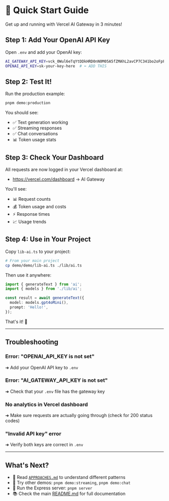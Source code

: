 # 🚀 Quick Start Guide

Get up and running with Vercel AI Gateway in 3 minutes!

## Step 1: Add Your OpenAI API Key

Open `.env` and add your OpenAI key:

```bash
AI_GATEWAY_API_KEY=vck_0Wul6eTqYtDDkHRD0nN0M05A5fZMAhL2avCP7C341bo2oFpFwX0MjiOi
OPENAI_API_KEY=sk-your-key-here  # ⬅️ ADD THIS
```

## Step 2: Test It!

Run the production example:

```bash
pnpm demo:production
```

You should see:
- ✅ Text generation working
- ✅ Streaming responses
- ✅ Chat conversations
- 📊 Token usage stats

## Step 3: Check Your Dashboard

All requests are now logged in your Vercel dashboard at:
- https://vercel.com/dashboard → AI Gateway

You'll see:
- 📊 Request counts
- 💰 Token usage and costs
- ⚡ Response times
- 📈 Usage trends

## Step 4: Use in Your Project

Copy `lib-ai.ts` to your project:

```bash
# From your main project
cp demo/demo/lib-ai.ts ./lib/ai.ts
```

Then use it anywhere:

```typescript
import { generateText } from 'ai';
import { models } from './lib/ai';

const result = await generateText({
  model: models.gpt4oMini(),
  prompt: 'Hello!',
});
```

That's it! 🎉

---

## Troubleshooting

### Error: "OPENAI_API_KEY is not set"
➜ Add your OpenAI API key to `.env`

### Error: "AI_GATEWAY_API_KEY is not set"
➜ Check that your `.env` file has the gateway key

### No analytics in Vercel dashboard
➜ Make sure requests are actually going through (check for 200 status codes)

### "Invalid API key" error
➜ Verify both keys are correct in `.env`

---

## What's Next?

- 📖 Read [`APPROACHES.md`](./APPROACHES.md) to understand different patterns
- 🔧 Try other demos: `pnpm demo:streaming`, `pnpm demo:chat`
- 🚀 Run the Express server: `pnpm server`
- 📚 Check the main [README.md](./README.md) for full documentation

